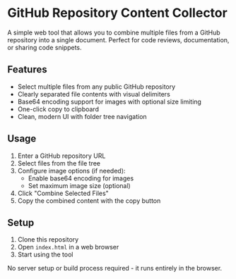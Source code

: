 # GitHub Repository Content Collector

A simple web tool that allows you to combine multiple files from a GitHub repository into a single document. Perfect for code reviews, documentation, or sharing code snippets.

## Features

- Select multiple files from any public GitHub repository
- Clearly separated file contents with visual delimiters
- Base64 encoding support for images with optional size limiting
- One-click copy to clipboard
- Clean, modern UI with folder tree navigation

## Usage

1. Enter a GitHub repository URL
2. Select files from the file tree
3. Configure image options (if needed):
   - Enable base64 encoding for images
   - Set maximum image size (optional)
4. Click "Combine Selected Files"
5. Copy the combined content with the copy button

## Setup

1. Clone this repository
2. Open `index.html` in a web browser
3. Start using the tool

No server setup or build process required - it runs entirely in the browser. 